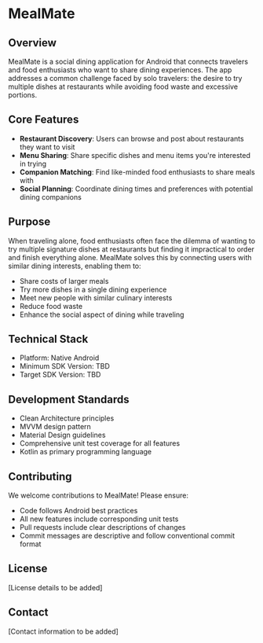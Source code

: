 # MealMate

## Overview
MealMate is a social dining application for Android that connects travelers and food enthusiasts who want to share dining experiences. The app addresses a common challenge faced by solo travelers: the desire to try multiple dishes at restaurants while avoiding food waste and excessive portions.

## Core Features
- **Restaurant Discovery**: Users can browse and post about restaurants they want to visit
- **Menu Sharing**: Share specific dishes and menu items you're interested in trying
- **Companion Matching**: Find like-minded food enthusiasts to share meals with
- **Social Planning**: Coordinate dining times and preferences with potential dining companions

## Purpose
When traveling alone, food enthusiasts often face the dilemma of wanting to try multiple signature dishes at restaurants but finding it impractical to order and finish everything alone. MealMate solves this by connecting users with similar dining interests, enabling them to:
- Share costs of larger meals
- Try more dishes in a single dining experience
- Meet new people with similar culinary interests
- Reduce food waste
- Enhance the social aspect of dining while traveling

## Technical Stack
- Platform: Native Android
- Minimum SDK Version: TBD
- Target SDK Version: TBD

## Development Standards
- Clean Architecture principles
- MVVM design pattern
- Material Design guidelines
- Comprehensive unit test coverage for all features
- Kotlin as primary programming language

## Contributing
We welcome contributions to MealMate! Please ensure:
- Code follows Android best practices
- All new features include corresponding unit tests
- Pull requests include clear descriptions of changes
- Commit messages are descriptive and follow conventional commit format

## License
[License details to be added]

## Contact
[Contact information to be added]
